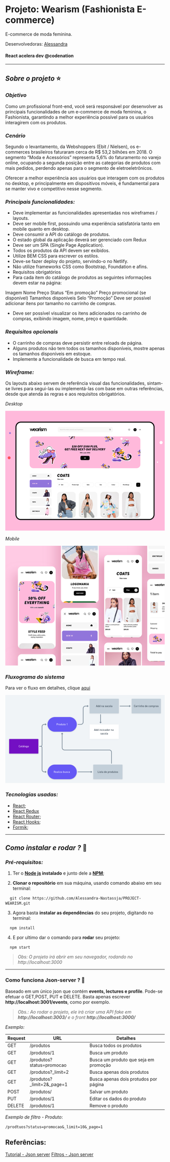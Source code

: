 # Projeto: Wearism (Fashionista E-commerce)
E-commerce de moda feminina.

Desenvolvedoras:
[Alessandra](https://github.com/Alessandra-Nastassja)

#### React acelera dev @codenation 

****
## *Sobre o projeto* ⭐️

### *Objetivo*

Como um profissional front-end, você será responsável por desenvolver as principais funcionalidades de um e-commerce de moda feminina, o Fashionista, garantindo a melhor experiência possível para os usuários interagirem com os produtos.

### *Cenário*

Segundo o levantamento, da Webshoppers (Ebit / Nielsen), os e-commerces brasileiros faturaram cerca de R$ 53,2 bilhões em 2018. O segmento “Moda e Acessórios” representa 5,6% do faturamento no varejo online, ocupando a segunda posição entre as categorias de produtos com mais pedidos, perdendo apenas para o segmento de eletroeletrônicos.

Oferecer a melhor experiência aos usuários que interagem com os produtos no desktop, e principalmente em dispositivos móveis, é fundamental para se manter vivo e competitivo nesse segmento.

### *Principais funcionalidades:*

- Deve implementar as funcionalidades apresentadas nos wireframes / layouts.
- Deve ser mobile first, possuindo uma experiência satisfatória tanto em mobile quanto em desktop.
- Deve consumir a API do catálogo de produtos.
- O estado global da aplicação deverá ser gerenciado com Redux
- Deve ser um SPA (Single Page Application).
- Todos os produtos da API devem ser exibidos.
- Utilize BEM CSS para escrever os estilos.
- Deve-se fazer deploy do projeto, servindo-o no Netlify.
- Não utilize frameworks CSS como Bootstrap, Foundation e afins.
- Requisitos obrigatórios
- Para cada item do catálogo de produtos as seguintes informações devem estar na página:

Imagem
Nome
Preço
Status “Em promoção”
Preço promocional (se disponível)
Tamanhos disponíveis
Selo “Promoção”
Deve ser possível adicionar itens por tamanho no carrinho de compras.

- Deve ser possível visualizar os itens adicionados no carrinho de compras, exibindo imagem, nome, preço e quantidade.

### *Requisitos opcionais*

- O carrinho de compras deve persistir entre reloads de página.
- Alguns produtos não tem todos os tamanhos disponíveis, mostre apenas os tamanhos disponíveis em estoque.
- Implemente a funcionalidade de busca em tempo real.

### *Wireframe:*

Os layouts abaixo servem de referência visual das funcionalidades, sintam-se livres para segui-las ou implementá-las com base em outras referências, desde que atenda às regras e aos requisitos obrigatórios.

*Desktop*

![](https://github.com/Alessandra-Nastassja/PROJECT-WEARISM/blob/master/wireframes/wearism_desktop.png)

*Mobile*

![](https://github.com/Alessandra-Nastassja/PROJECT-WEARISM/blob/master/wireframes/wearism_mobile.png)

### *Fluxograma do sistema*

Para ver o fluxo em detalhes, clique [aqui](https://whimsical.com/KvoQMy6dBcFU7bABk6UYY2)

![](https://github.com/Alessandra-Nastassja/PROJECT-WEARISM/blob/master/wireframes/fluxo.png)

### *Tecnologias usadas:*

- [React](https://pt-br.reactjs.org/docs/getting-started.html);
- [React Redux](https://redux.js.org/introduction/getting-started)
- [React Router](https://reacttraining.com/react-router/web/guides/quick-start);
- [React Hooks](https://pt-br.reactjs.org/docs/hooks-intro.html);
- [Formik](https://jaredpalmer.com/formik/docs/api/formik);

****
## *Como instalar e rodar ?* 🚀
###  *Pré-requisitos:*
1. Ter o **[Node js](https://nodejs.org/en/) instalado** e junto dele a **[NPM](https://www.npmjs.com/)**;

2. **Clonar o repositório** em sua máquina, usando comando abaixo em seu terminal:

```
  git clone https://github.com/Alessandra-Nastassja/PROJECT-WEARISM.git
```

3. Agora basta **instalar as dependências** do seu projeto, digitando no terminal:

```
  npm install
```

4. E por ultimo dar o comando para **rodar** seu projeto:

```
  npm start
```

 > *Obs: O projeto irá abrir em seu navegador, rodando no http://localhost:3000*

 ****

 ### Como funciona Json-server ? 🚀

Baseado em um único json que contém **events, lectures e profile**. Pode-se efetuar o GET,POST, PUT e DELETE. Basta apenas escrever **http://localhost:3001/events**, como por exemplo.

> *Obs.: Ao rodar o projeto, ele irá criar uma API fake em **http://localhost:3003/** e o front **http://localhost:3000/***

*Exemplo:*

Request | URL | Detalhes
-- | -- | --
GET | /produtos | Busca todos os produtos
GET | /produtos/1 | Busca um produto
GET | /produtos?status=promocao | Busca um produto que seja em promoção
GET | /produtos?_limit=2 | Busca apenas dois produtos
GET | /produtos?_limit=2&_page=1 | Busca apenas dois protudos por página
POST | /produtos/ | Salvar um produto
PUT | /produtos/1 | Editar os dados do produto
DELETE | /produtos/1 | Remove o produto


*Exemplo de filtro - Produto*:

```
/prodtuos?status=promocao&_limit=10&_page=1
```

 ## Referências:

 [Tutorial - Json server](https://code.tutsplus.com/pt/tutorials/fake-rest-api-up-and-running-using-json-server--cms-27871)
 [Filtros - Json server](https://code.tutsplus.com/pt/tutorials/fake-rest-api-up-and-running-using-json-server--cms-27871)

